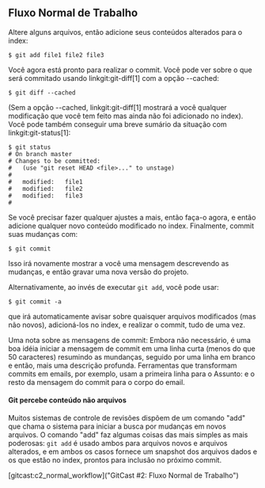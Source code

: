 ﻿## Fluxo Normal de Trabalho ##

Altere alguns arquivos, então adicione seus conteúdos alterados para o index:

    $ git add file1 file2 file3

Você agora está pronto para realizar o commit. Você pode ver sobre o que 
será commitado usando linkgit:git-diff[1] com a opção --cached:

    $ git diff --cached

(Sem a opção --cached, linkgit:git-diff[1] mostrará a você qualquer modificação
que você tem feito mas ainda não foi adicionado no index). Você pode também 
conseguir uma breve sumário da situação com linkgit:git-status[1]:

    $ git status
    # On branch master
    # Changes to be committed:
    #   (use "git reset HEAD <file>..." to unstage)
    #
    #	modified:   file1
    #	modified:   file2
    #	modified:   file3
    #

Se você precisar fazer qualquer ajustes a mais, então faça-o agora, e então
adicione qualquer novo conteúdo modificado no index. Finalmente, commit
suas mudanças com:

    $ git commit

Isso irá novamente mostrar a você uma mensagem descrevendo as mudanças, e
então gravar uma nova versão do projeto.

Alternativamente, ao invés de executar `git add`, você pode usar:

    $ git commit -a
    
que irá automaticamente avisar sobre quaisquer arquivos modificados (mas não 
novos), adicioná-los no index, e realizar o commit, tudo de uma vez.

Uma nota sobre as mensagens de commit: Embora não necessário, é uma boa
idéia iniciar a mensagem de commit em uma linha curta (menos do que
50 caracteres) resumindo as mundanças, seguido por uma linha em branco e então,
mais uma descrição profunda. Ferramentas que transformam commits em emails, por
exemplo, usam a primeira linha para o Assunto: e o resto da mensagem do commit 
para o corpo do email.


#### Git percebe conteúdo não arquivos ####

Muitos sistemas de controle de revisões dispõem de um comando "add" que
chama o sistema para iniciar a busca por mudanças em novos arquivos. O comando
"add" faz algumas coisas das mais simples as mais poderosas: `git add` é usado
ambos para arquivos novos e arquivos alterados, e em ambos os casos fornece um 
snapshot dos arquivos dados e os que estão no index, prontos para inclusão no 
próximo commit. 

[gitcast:c2_normal_workflow]("GitCast #2: Fluxo Normal de Trabalho")